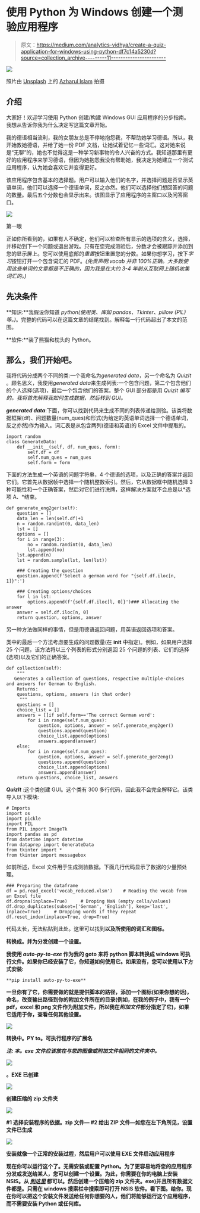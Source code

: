 # 使用 Python 为 Windows 创建一个测验应用程序

> 原文：<https://medium.com/analytics-vidhya/create-a-quiz-application-for-windows-using-python-df7c14a5230d?source=collection_archive---------11----------------------->

![](img/cf17b5c5674d853bd4c080751f621af1.png)

照片由 [Unsplash](https://unsplash.com?utm_source=medium&utm_medium=referral) 上的 [Azharul Islam](https://unsplash.com/@azhar93?utm_source=medium&utm_medium=referral) 拍摄

## 介绍

大家好！欢迎学习使用 Python 创建/构建 Windows GUI 应用程序的分步指南。我想从告诉你我为什么决定写这篇文章开始。

我的德语相当流利，我的女朋友总是不停地抱怨我，不帮助她学习德语。所以，我开始教她德语，并给了她一份 PDF 文档，让她试着记忆一些词汇。这对她来说是“无聊”的，她也不觉得这是一种学习新事物的令人兴奋的方式。我知道那里有更好的应用程序来学习德语，但因为她抱怨我没有帮助她，我决定为她建立一个测试应用程序，认为她会喜欢它并变得更好。

该应用程序包含基本的选择题。用户可以输入他们的名字，并选择问题是否显示英语单词，他们可以选择一个德语单词，反之亦然。他们可以选择他们想回答的问题的数量。最后五个分数也会显示出来。该图显示了应用程序的主窗口以及问答窗口。

![](img/17a3be45c4e52b211e688fd5b1c73c20.png)

第一眼

正如你所看到的，如果有人不确定，他们可以检查所有显示的选项的含义，选择，并移动到下一个问题或退出游戏。只有在您完成测验后，分数才会被跟踪并添加到您的显示屏上。您可以使用底部的*重置*按钮重置您的分数。如果你想学习，按下*学习*按钮打开一个包含词汇的 PDF。*(免责声明:vocab 并非 100%正确。大多数使用这些单词的文章都是不正确的，因为我是在大约 3-4 年前从互联网上随机收集词汇的。)*

## 先决条件

**知识:**我假设你知道 *python(使用类、库如 pandas、Tkinter、pillow (PIL)等。)*。完整的代码可以在这篇文章的结尾找到。解释每一行代码超出了本文的范围。

**软件:**装了熊猫和枕头的 Python。

## 那么，我们开始吧。

我将代码分成两个不同的类:一个我命名为*generated data*，另一个命名为 *QuizIt* 。顾名思义，我使用*generated data*来生成列表:一个包含问题，第二个包含他们的个人选择(选项)，最后一个包含他们的答案。整个 GUI 部分都是用 *QuizIt 编写的。我将首先解释我如何生成数据，然后转到 GUI。*

***generated data***:下面，你可以找到代码来生成不同的列表传递给测验。该类将数据框架(df)、问题数量(num_ques)和形式(为给定的英语单词选择一个德语单词，反之亦然)作为输入。词汇表是从包含两列(德语和英语)的 Excel 文件中提取的。

```
import random
class GenerateData:
    def __init__(self, df, num_ques, form):
        self.df = df
        self.num_ques = num_ques
        self.form = form
```

下面的方法生成一个英语的问题字符串，4 个德语的选项，以及正确的答案并返回它们。它首先从数据帧中选择一个随机整数索引。然后，它从数据框中随机选择 3 种可能性和一个正确答案，然后对它们进行洗牌，这样解决方案就不会总是以*选项 A、*结束。

```
def generate_eng2ger(self):
    question = []
    data_len = len(self.df)+1
    n = random.randint(0, data_len)
    lst = []
    options = []
    for i in range(3):
        no = random.randint(0, data_len)
        lst.append(no)
    lst.append(n)
    lst = random.sample(lst, len(lst))

    ### Creating the question
    question.append(f'Select a german word for "{self.df.iloc[n, 1]}":')

    ### Creating options/choices
    for l in lst:
        options.append(f'{self.df.iloc[l, 0]}')### Allocating the answer
    answer = self.df.iloc[n, 0]
    return question, options, answer
```

另一种方法做同样的事情，但是用德语返回问题，用英语返回选项和答案。

类中的最后一个方法考虑要生成的问题数量(在 __init__ 中指定)。例如，如果用户选择 25 个问题，该方法将以三个列表的形式分别返回 25 个问题的列表、它们的选择(选项)以及它们的正确答案。

```
def collection(self):
    """
   Generates a collection of questions, respective multiple-choices     and answers for German to English.
    Returns:
    questions, options, answers (in that order)
     """
    questions = []
    choice_list = []
    answers = []if self.form=='The correct German word':
        for i in range(self.num_ques):
            question, options, answer = self.generate_eng2ger()
            questions.append(question)
            choice_list.append(options)
            answers.append(answer)
    else:
        for i in range(self.num_ques):
            question, options, answer = self.generate_ger2eng()
            questions.append(question)
            choice_list.append(options)
            answers.append(answer)
    return questions, choice_list, answers
```

***QuizIt*** :这个类创建 GUI。这个类有 300 多行代码，因此我不会完全解释它。该类导入以下模块:

```
# Imports
import os
import pickle
import PIL
from PIL import ImageTk
import pandas as pd
from datetime import datetime
from dataprep import GenerateData
from tkinter import *
from tkinter import messagebox
```

如前所述，Excel 文件用于生成测验数据。下面几行代码显示了数据的少量预处理。

```
### Preparing the dataframe
df = pd.read_excel('vocab_reduced.xlsm')    # Reading the vocab from an Excel file
df.dropna(inplace=True)     # Droping NaN (empty cells/values)
df.drop_duplicates(subset=['German', 'English'], keep='last', inplace=True)     # Dropping words if they repeat
df.reset_index(inplace=True, drop=True)
```

代码太长，无法粘贴到此处。这里可以找到[](https://github.com/vkyprmr/medium/tree/master/quizIt)**以及所使用的词汇和图标。**

**转换成。并为分发创建一个设置。**

**我使用 *auto-py-to-exe* 作为我的 goto 来将 python 脚本转换成 windows 可执行文件。如果你已经安装了它，你知道如何使用它。如果没有，您可以使用以下方式安装:**

```
**pip install auto-py-to-exe**
```

**一旦你有了它，你需要做的就是提供脚本的路径，添加一个图标(如果你想的话)，命名，改变输出路径到你的附加文件所在的目录(例如，在我的例子中，我有一个 pdf，excel 和 png 文件作为附加文件，所以我在*附加文件*部分指定了它)，如果它适用于你，查看任何其他设置。**

**![](img/ca731014de743ca95aad5228eb502468.png)**

**转换中。PY to。可执行程序的扩展名**

*****注:*** *本。exe 文件应该放在与您的图像或附加文件相同的文件夹中。***

**![](img/454847d56fd6ffef31ff88cd518c49a1.png)**

**。EXE 已创建**

**![](img/b46fbf2758561df8284c06903647569e.png)**

**创建压缩的 zip 文件夹**

**![](img/3a09923a4696318a5a8ed6d8d806af9e.png)**

**#1 选择安装程序的依据。zip 文件— #2 给出 ZIP 文件—如您在左下角所见，设置文件已生成**

**![](img/fb64f10eb08287428a8110d735a654ce.png)**

**安装就像一个正常的安装过程，然后用户可以使用 EXE 文件启动应用程序**

**现在你可以运行这个了。无需安装或配置 Python。为了更容易地将您的应用程序分发或发送给某人，您可以创建一个设置。为此，你需要在你的电脑上安装 NSIS。从 [*到这里*](https://nsis.sourceforge.io/Download) 都可以。然后创建一个压缩的 zip 文件夹。exe)并且所有数据文件都是。只需在 windows 搜索栏中搜索即可打开 NSIS 软件。看下图。给你。现在你可以把这个安装文件发送给任何你想要的人，他们将能够运行这个应用程序，而不需要安装 Python 或任何库。**